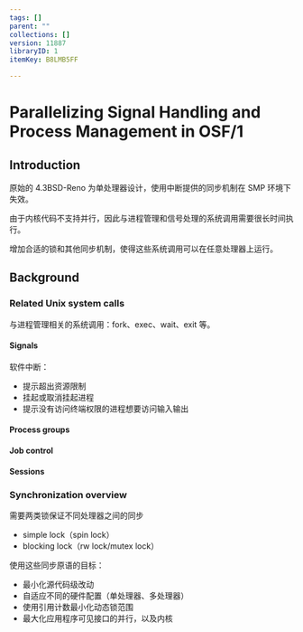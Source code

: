 ```yaml
---
tags: []
parent: ""
collections: []
version: 11887
libraryID: 1
itemKey: B8LMB5FF

---
```

# Parallelizing Signal Handling and Process Management in OSF/1

## Introduction

原始的 4.3BSD-Reno 为单处理器设计，使用中断提供的同步机制在 SMP 环境下失效。

由于内核代码不支持并行，因此与进程管理和信号处理的系统调用需要很长时间执行。

增加合适的锁和其他同步机制，使得这些系统调用可以在任意处理器上运行。

## Background

### Related Unix system calls

与进程管理相关的系统调用：fork、exec、wait、exit 等。

#### Signals

软件中断：

*   提示超出资源限制
*   挂起或取消挂起进程
*   提示没有访问终端权限的进程想要访问输入输出

#### Process groups

#### Job control

#### Sessions

### Synchronization overview

需要两类锁保证不同处理器之间的同步

*   simple lock（spin lock）
*   blocking lock（rw lock/mutex lock）

使用这些同步原语的目标：

*   最小化源代码级改动
*   自适应不同的硬件配置（单处理器、多处理器）
*   使用引用计数最小化动态锁范围
*   最大化应用程序可见接口的并行，以及内核
